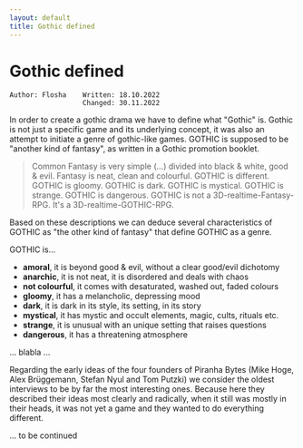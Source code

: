 ```yaml
---
layout: default
title: Gothic defined
---
```


# Gothic defined  

```
Author: Flosha    Written: 18.10.2022 
                  Changed: 30.11.2022  
```

In order to create a gothic drama we have to define what "Gothic" is. Gothic is not just a specific game and its underlying concept, it was also an attempt to initiate a genre of gothic-like games. GOTHIC is supposed to be "another kind of fantasy", as written in a Gothic promotion booklet.  

> Common Fantasy is very simple (...) divided into black & white, good & evil. Fantasy is neat, clean and colourful. GOTHIC is different. GOTHIC is gloomy. GOTHIC is dark. GOTHIC is mystical. GOTHIC is strange. GOTHIC is dangerous. GOTHIC is not a 3D-realtime-Fantasy-RPG. It's a 3D-realtime-GOTHIC-RPG.

Based on these descriptions we can deduce several characteristics of GOTHIC as "the other kind of fantasy" that define GOTHIC as a genre.

GOTHIC is...

* **amoral**, it is beyond good & evil, without a clear good/evil dichotomy
* **anarchic**, it is not neat, it is disordered and deals with chaos
* **not colourful**, it comes with desaturated, washed out, faded colours
* **gloomy**, it has a melancholic, depressing mood
* **dark**, it is dark in its style, its setting, in its story
* **mystical**, it has mystic and occult elements, magic, cults, rituals etc.
* **strange**, it is unusual with an unique setting that raises questions
* **dangerous**, it has a threatening atmosphere

... blabla ...

Regarding the early ideas of the four founders of Piranha Bytes (Mike Hoge, Alex Brüggemann, Stefan Nyul and Tom Putzki) we consider the oldest interviews to be by far the most interesting ones. Because here they described their ideas most clearly and radically, when it still was mostly in their heads, it was not yet a game and they wanted to do everything different.

... to be continued
